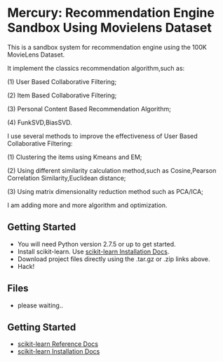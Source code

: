 Mercury: Recommendation Engine Sandbox Using Movielens Dataset
=====================

This is a sandbox system for recommendation engine using the 100K MovieLens Dataset.

It implement the classics recommendation algorithm,such as:

(1) User Based Collaborative Filtering; 

(2) Item Based Collaborative Filtering;

(3) Personal Content Based Recommendation Algorithm;

(4) FunkSVD,BiasSVD.

I use several methods to improve the effectiveness of User Based Collaborative Filtering:

(1) Clustering the items using Kmeans and EM;

(2) Using different similarity calculation method,such as Cosine,Pearson Correlation Similarity,Euclidean distance;

(3) Using matrix dimensionality reduction method such as PCA/ICA; 

I am adding more and more algorithm and optimization.
 
Getting Started
------------

* You will need Python version 2.7.5 or up to get started.
* Install scikit-learn. Use [scikit-learn Installation Docs][3].
* Download project files directly using the .tar.gz or .zip links above.
* Hack!


Files
-----
* please waiting..


Getting Started
---------------

* [scikit-learn Reference Docs][2]
* [scikit-learn Installation Docs][3]

[0]: http://grouplens.org/datasets/movielens/
[1]: https://help.github.com/articles/using-pull-requests
[2]: http://scikit-learn.org/stable/modules/classes.html
[3]: http://scikit-learn.org/stable/install.html
